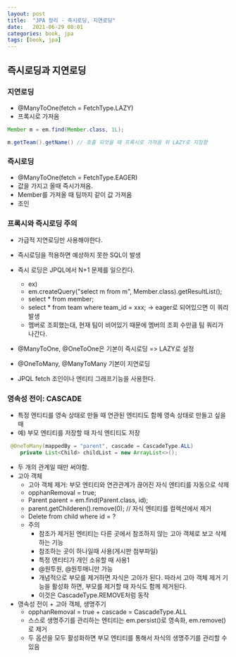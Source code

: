 ```yaml
---
layout: post
title:  "JPA 정리 - 즉시로딩, 지연로딩"
date:   2021-06-29 00:01
categories: book, jpa
tags: [book, jpa]
---
```


## 즉시로딩과 지연로딩

### 지연로딩
- @ManyToOne(fetch = FetchType.LAZY)
- 프록시로 가져옴
```java
Member m = em.find(Member.class, 1L);

m.getTeam().getName() // 호출 되엇을 때 프록시로 가져옴 위 LAZY로 지정함
```

### 즉시로딩
- @ManyToOne(fetch = FetchType.EAGER)
- 값을 가지고 올때 즉시가져옴.
- Member를 가져올 때 팀까지 같이 값 가져옴
- 조인

### 프록시와 즉시로딩 주의
- 가급적 지연로딩만 사용해야한다.
- 즉시로딩을 적용하면 예상하지 못한 SQL이 발생
- 즉시 로딩은 JPQL에서 N+1 문제를 일으킨다.
    - ex)
    - em.createQuery("select m from m", Member.class).getResultList();
    - select * from member;
    - select * from team where team_id = xxx; -> eager로 되어있으면 이 쿼리 발생
    - 멤버로 조회했는대, 현재 팀이 비어있기 때문에 멤버의 조회 수만큼 팀 쿼리가 나간다.

- @ManyToOne, @OneToOne은 기본이 즉시로딩 => LAZY로 설정
- @OneToMany, @ManyToMany 기본이 지연로딩
- JPQL fetch 조인이나 엔티티 그래프기능을 사용한다.

### 영속성 전이: CASCADE
- 특정 엔티티를 영속 상태로 만들 때 연관된 엔티티도 함께 영속 상태로 만들고 싶을 때
- 예) 부모 엔티티를 저장할 때 자식 엔티티도 저장
```java
 @OneToMany(mappedBy = "parent", cascade = CascadeType.ALL)
    private List<Child> childList = new ArrayList<>();
```
- 두 개의 관계일 때만 써야함. 
- 고아 객체
    - 고아 객체 제거: 부모 엔티티와 연관관계가 끊어진 자식 엔티티를 자동으로 삭제
    - opphanRemoval = true;
    - Parent parent = em.find(Parent.class, id);
    - parent.getChilderen().remove(0); // 자식 엔티티를 컬렉션에서 제거
    - Delete from child where id = ?
    - 주의
        - 참조가 제거된 엔티티는 다른 곳에서 참조하지 않는 고아 객체로 보고 삭제하는 기능
        - 참조하는 곳이 하나일때 사용(게시판 첨부파일)
        - 특정 엔티티가 개인 소유할 때 사용1
        - @원투원, @원투매니만 가능
        - 개념적으로 부모를 제거하면 자식은 고아가 된다. 따라서 고아 객체 제거 기능을 활성화 하면, 부모를 제거할 때 자식도 함께 제거된다.
        - 이것은 CascadeType.REMOVE처럼 동작
- 영속성 전이 + 고아 객체, 생명주기
    - opphanRemoval = true + cascade = CascadeType.ALL
    - 스스로 생명주기를 관리하는  엔티티는 em.persist()로 영속화, em.remove()로 제거
    - 두 옵션을 모두 활성화하면 부모 엔티티를 통해서 자식의 생명주기를 관리할 수 있음
